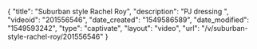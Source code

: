 {
    "title": "Suburban style Rachel Roy",
    "description": "PJ dressing ",
    "videoid": "201556546",
    "date_created": "1549586589",
    "date_modified": "1549593242",
    "type": "captivate",
    "layout": "video",
    "url": "\/v\/suburban-style-rachel-roy\/201556546"
}